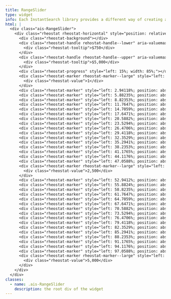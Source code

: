 ```yaml
---
title: RangeSlider
type: widget
info: Each InstantSearch library provides a different way of creating a RangeSlider widget. InstantSearch.css provides a styling for the rheostat slider created by Airbnb (see example below).
html: |
  <div class="ais-RangeSlider">
    <div class="rheostat rheostat-horizontal" style="position: relative;">
      <div class="rheostat-background"></div>
      <div class="rheostat-handle rehostat-handle--lower" aria-valuemax="5000" aria-valuemin="1" aria-valuenow="750" aria-disabled="false" data-handle-key="0" role="slider" tabindex="0" style="left: 15%; position: absolute;">
        <div class="rheostat-tooltip">$750</div>
      </div>
      <div class="rheostat-handle rheostat-handle--upper" aria-valuemax="5000" aria-valuemin="750" aria-valuenow="5000" aria-disabled="false" data-handle-key="1" role="slider" tabindex="0" style="left: 100%; position: absolute;">
        <div class="rheostat-tooltip">$5,000</div>
      </div>
      <div class="rheostat-progress" style="left: 15%; width: 85%;"></div>
      <div class="rheostat-marker rheostat-marker--large" style="left: 0%; position: absolute; margin-left: 0px;">
        <div class="rheostat-value">1</div>
      </div>
      <div class="rheostat-marker" style="left: 2.94118%; position: absolute; margin-left: 0px;"></div>
      <div class="rheostat-marker" style="left: 5.88235%; position: absolute; margin-left: 0px;"></div>
      <div class="rheostat-marker" style="left: 8.82353%; position: absolute; margin-left: 0px;"></div>
      <div class="rheostat-marker" style="left: 11.7647%; position: absolute; margin-left: 0px;"></div>
      <div class="rheostat-marker" style="left: 14.7059%; position: absolute; margin-left: 0px;"></div>
      <div class="rheostat-marker" style="left: 17.6471%; position: absolute; margin-left: 0px;"></div>
      <div class="rheostat-marker" style="left: 20.5882%; position: absolute; margin-left: 0px;"></div>
      <div class="rheostat-marker" style="left: 23.5294%; position: absolute; margin-left: 0px;"></div>
      <div class="rheostat-marker" style="left: 26.4706%; position: absolute; margin-left: 0px;"></div>
      <div class="rheostat-marker" style="left: 29.4118%; position: absolute; margin-left: 0px;"></div>
      <div class="rheostat-marker" style="left: 32.3529%; position: absolute; margin-left: 0px;"></div>
      <div class="rheostat-marker" style="left: 35.2941%; position: absolute; margin-left: 0px;"></div>
      <div class="rheostat-marker" style="left: 38.2353%; position: absolute; margin-left: 0px;"></div>
      <div class="rheostat-marker" style="left: 41.1765%; position: absolute; margin-left: 0px;"></div>
      <div class="rheostat-marker" style="left: 44.1176%; position: absolute; margin-left: 0px;"></div>
      <div class="rheostat-marker" style="left: 47.0588%; position: absolute; margin-left: 0px;"></div>
      <div class="rheostat-marker rheostat-marker--large" style="left: 50%; position: absolute; margin-left: 0px;">
        <div class="rheostat-value">2,500</div>
      </div>
      <div class="rheostat-marker" style="left: 52.9412%; position: absolute; margin-left: 0px;"></div>
      <div class="rheostat-marker" style="left: 55.8824%; position: absolute; margin-left: 0px;"></div>
      <div class="rheostat-marker" style="left: 58.8235%; position: absolute; margin-left: 0px;"></div>
      <div class="rheostat-marker" style="left: 61.7647%; position: absolute; margin-left: 0px;"></div>
      <div class="rheostat-marker" style="left: 64.7059%; position: absolute; margin-left: 0px;"></div>
      <div class="rheostat-marker" style="left: 67.6471%; position: absolute; margin-left: 0px;"></div>
      <div class="rheostat-marker" style="left: 70.5882%; position: absolute; margin-left: 0px;"></div>
      <div class="rheostat-marker" style="left: 73.5294%; position: absolute; margin-left: 0px;"></div>
      <div class="rheostat-marker" style="left: 76.4706%; position: absolute; margin-left: 0px;"></div>
      <div class="rheostat-marker" style="left: 79.4118%; position: absolute; margin-left: 0px;"></div>
      <div class="rheostat-marker" style="left: 82.3529%; position: absolute; margin-left: 0px;"></div>
      <div class="rheostat-marker" style="left: 85.2941%; position: absolute; margin-left: 0px;"></div>
      <div class="rheostat-marker" style="left: 88.2353%; position: absolute; margin-left: 0px;"></div>
      <div class="rheostat-marker" style="left: 91.1765%; position: absolute; margin-left: 0px;"></div>
      <div class="rheostat-marker" style="left: 94.1176%; position: absolute; margin-left: 0px;"></div>
      <div class="rheostat-marker" style="left: 97.0588%; position: absolute; margin-left: 0px;"></div>
      <div class="rheostat-marker rheostat-marker--large" style="left: 100%; position: absolute; margin-left: -1px;">
        <div class="rheostat-value">5,000</div>
      </div>
    </div>
  </div>
classes:
  - name: .ais-RangeSlider
    description: the root div of the widget
---
```

